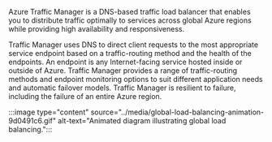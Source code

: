Azure Traffic Manager is a DNS-based traffic load balancer that enables you to distribute traffic optimally to services across global Azure regions while providing high availability and responsiveness.

Traffic Manager uses DNS to direct client requests to the most appropriate service endpoint based on a traffic-routing method and the health of the endpoints. An endpoint is any Internet-facing service hosted inside or outside of Azure. Traffic Manager provides a range of traffic-routing methods and endpoint monitoring options to suit different application needs and automatic failover models. Traffic Manager is resilient to failure, including the failure of an entire Azure region.

:::image type="content" source="../media/global-load-balancing-animation-9d0491c6.gif" alt-text="Animated diagram illustrating global load balancing.":::

